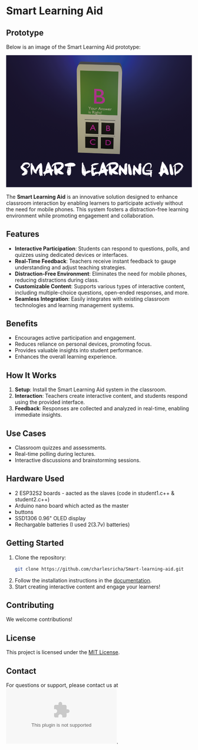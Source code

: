 # Smart Learning Aid
## Prototype

Below is an image of the Smart Learning Aid prototype:

![Preview Image](preview.png)

The **Smart Learning Aid** is an innovative solution designed to enhance classroom interaction by enabling learners to participate actively without the need for mobile phones. This system fosters a distraction-free learning environment while promoting engagement and collaboration.

## Features

- **Interactive Participation**: Students can respond to questions, polls, and quizzes using dedicated devices or interfaces.
- **Real-Time Feedback**: Teachers receive instant feedback to gauge understanding and adjust teaching strategies.
- **Distraction-Free Environment**: Eliminates the need for mobile phones, reducing distractions during class.
- **Customizable Content**: Supports various types of interactive content, including multiple-choice questions, open-ended responses, and more.
- **Seamless Integration**: Easily integrates with existing classroom technologies and learning management systems.

## Benefits

- Encourages active participation and engagement.
- Reduces reliance on personal devices, promoting focus.
- Provides valuable insights into student performance.
- Enhances the overall learning experience.

## How It Works

1. **Setup**: Install the Smart Learning Aid system in the classroom.
2. **Interaction**: Teachers create interactive content, and students respond using the provided interface.
3. **Feedback**: Responses are collected and analyzed in real-time, enabling immediate insights.



## Use Cases

- Classroom quizzes and assessments.
- Real-time polling during lectures.
- Interactive discussions and brainstorming sessions.

## Hardware Used

- 2 ESP32S2 boards - aacted as the slaves (code in student1.c++ & student2.c++)
- Arduino nano board which acted as the master
- buttons
- SSD1306 0.96" OLED display
- Rechargable batteries (I used 2(3.7v) batteries)
  
## Getting Started

1. Clone the repository:
    ```bash
    git clone https://github.com/charlesricha/Smart-learning-aid.git
    ```
2. Follow the installation instructions in the [documentation](docs/installation.md).
3. Start creating interactive content and engage your learners!

## Contributing

We welcome contributions! 

## License

This project is licensed under the [MIT License](LICENSE).

## Contact

For questions or support, please contact us at ![charlesmuthui206@gmail.com](mailto:charlesmuthui206@gmail.com).
